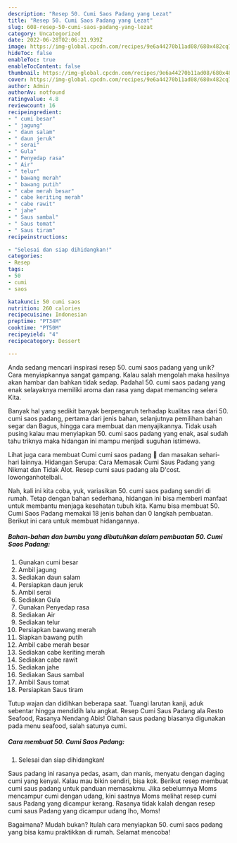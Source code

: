 ```yaml
---
description: "Resep 50. Cumi Saos Padang yang Lezat"
title: "Resep 50. Cumi Saos Padang yang Lezat"
slug: 608-resep-50-cumi-saos-padang-yang-lezat
category: Uncategorized
date: 2022-06-28T02:06:21.939Z
image: https://img-global.cpcdn.com/recipes/9e6a44270b11ad08/680x482cq70/50-cumi-saos-padang-foto-resep-utama.jpg
hideToc: false
enableToc: true
enableTocContent: false
thumbnail: https://img-global.cpcdn.com/recipes/9e6a44270b11ad08/680x482cq70/50-cumi-saos-padang-foto-resep-utama.jpg
cover: https://img-global.cpcdn.com/recipes/9e6a44270b11ad08/680x482cq70/50-cumi-saos-padang-foto-resep-utama.jpg
author: Admin
authorAv: notfound
ratingvalue: 4.8
reviewcount: 16
recipeingredient:
- " cumi besar"
- " jagung"
- " daun salam"
- " daun jeruk"
- " serai"
- " Gula"
- " Penyedap rasa"
- " Air"
- " telur"
- " bawang merah"
- " bawang putih"
- " cabe merah besar"
- " cabe keriting merah"
- " cabe rawit"
- " jahe"
- " Saus sambal"
- " Saus tomat"
- " Saus tiram"
recipeinstructions:

- "Selesai dan siap dihidangkan!"
categories:
- Resep
tags:
- 50
- cumi
- saos

katakunci: 50 cumi saos 
nutrition: 260 calories
recipecuisine: Indonesian
preptime: "PT34M"
cooktime: "PT50M"
recipeyield: "4"
recipecategory: Dessert

---
```





Anda sedang mencari inspirasi resep 50. cumi saos padang yang unik? Cara menyiapkannya sangat gampang. Kalau salah mengolah maka hasilnya akan hambar dan bahkan tidak sedap. Padahal 50. cumi saos padang yang enak selayaknya memiliki aroma dan rasa yang dapat memancing selera Kita.





Banyak hal yang sedikit banyak berpengaruh terhadap kualitas rasa dari 50. cumi saos padang, pertama dari jenis bahan, selanjutnya pemilihan bahan segar dan Bagus, hingga cara membuat dan menyajikannya. Tidak usah pusing kalau mau menyiapkan 50. cumi saos padang yang enak,      asal sudah tahu triknya maka hidangan ini mampu menjadi suguhan istimewa.














Lihat juga cara membuat Cumi cumi saos padang 🦑 dan masakan sehari-hari lainnya. Hidangan Serupa: Cara Memasak Cumi Saus Padang yang Nikmat dan Tidak Alot. Resep cumi saus padang ala D&#39;cost. lowonganhotelbali.






Nah, kali ini kita coba, yuk, variasikan 50. cumi saos padang sendiri di rumah. Tetap dengan bahan sederhana, hidangan ini bisa memberi manfaat untuk membantu menjaga kesehatan tubuh kita. Kamu bisa membuat 50. Cumi Saos Padang memakai 18 jenis bahan dan 0 langkah pembuatan. Berikut ini cara untuk membuat hidangannya.

<!--inarticleads1-->

##### Bahan-bahan dan bumbu yang dibutuhkan dalam pembuatan 50. Cumi Saos Padang:

1. Gunakan  cumi besar
1. Ambil  jagung
1. Sediakan  daun salam
1. Persiapkan  daun jeruk
1. Ambil  serai
1. Sediakan  Gula
1. Gunakan  Penyedap rasa
1. Sediakan  Air
1. Sediakan  telur
1. Persiapkan  bawang merah
1. Siapkan  bawang putih
1. Ambil  cabe merah besar
1. Sediakan  cabe keriting merah
1. Sediakan  cabe rawit
1. Sediakan  jahe
1. Sediakan  Saus sambal
1. Ambil  Saus tomat
1. Persiapkan  Saus tiram


Tutup wajan dan didihkan beberapa saat. Tuangi larutan kanji, aduk sebentar hingga mendidih lalu angkat. Resep Cumi Saus Padang ala Resto Seafood, Rasanya Nendang Abis! Olahan saus padang biasanya digunakan pada menu seafood, salah satunya cumi. 

<!--inarticleads2-->

##### Cara membuat 50. Cumi Saos Padang:


1. Selesai dan siap dihidangkan!

Saus padang ini rasanya pedas, asam, dan manis, menyatu dengan daging cumi yang kenyal. Kalau mau bikin sendiri, bisa kok. Berikut resep membuat cumi saus padang untuk panduan memasakmu. Jika sebelumnya Moms mencampur cumi dengan udang, kini saatnya Moms melihat resep cumi saus Padang yang dicampur kerang. Rasanya tidak kalah dengan resep cumi saus Padang yang dicampur udang lho, Moms! 

Bagaimana? Mudah bukan? Itulah cara menyiapkan 50. cumi saos padang yang bisa kamu praktikkan di rumah. Selamat mencoba!
